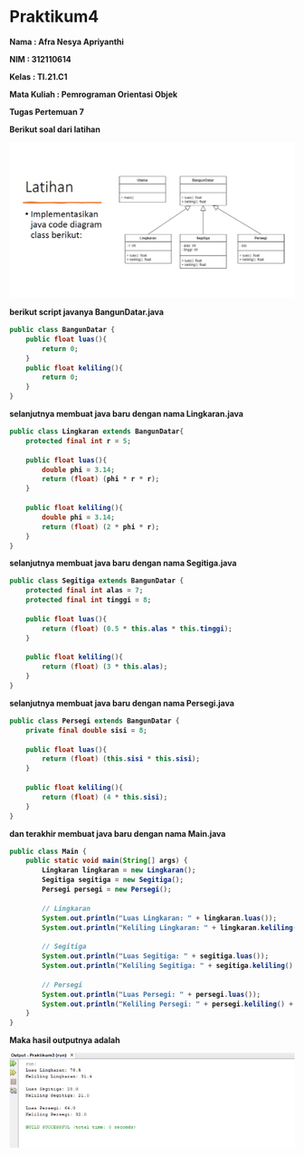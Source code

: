 # Praktikum4

<p><b> Nama    :   Afra Nesya Apriyanthi </p>
<p><b> NIM     :   312110614 </p>
<p><b> Kelas   :   TI.21.C1 </p>
<p><b> Mata Kuliah : Pemrograman Orientasi Objek</p>
<p><b> Tugas Pertemuan 7 </p>


<p> Berikut soal dari latihan  <p>

![gambar 1](screenshot/gambar1.png)

berikut script javanya
BangunDatar.java

```java
public class BangunDatar {
    public float luas(){
        return 0;
    }
    public float keliling(){
        return 0;
    }
}
```

selanjutnya membuat java baru dengan nama Lingkaran.java

```java
public class Lingkaran extends BangunDatar{
    protected final int r = 5;

    public float luas(){
        double phi = 3.14;
        return (float) (phi * r * r);
    }

    public float keliling(){
        double phi = 3.14;
        return (float) (2 * phi * r);
    }
}
```

selanjutnya membuat java baru dengan nama Segitiga.java

```java
public class Segitiga extends BangunDatar {
    protected final int alas = 7;
    protected final int tinggi = 8;

    public float luas(){
        return (float) (0.5 * this.alas * this.tinggi);
    }

    public float keliling(){
        return (float) (3 * this.alas);
    }
}
```

selanjutnya membuat java baru dengan nama Persegi.java

```java
public class Persegi extends BangunDatar {
    private final double sisi = 8;

    public float luas(){
        return (float) (this.sisi * this.sisi);
    }

    public float keliling(){
        return (float) (4 * this.sisi);
    }
}
```


dan terakhir membuat java baru dengan nama Main.java
```java
public class Main {
    public static void main(String[] args) {
        Lingkaran lingkaran = new Lingkaran();
        Segitiga segitiga = new Segitiga();
        Persegi persegi = new Persegi();

        // Lingkaran
        System.out.println("Luas Lingkaran: " + lingkaran.luas());
        System.out.println("Keliling Lingkaran: " + lingkaran.keliling() + "\n");

        // Segitiga
        System.out.println("Luas Segitiga: " + segitiga.luas());
        System.out.println("Keliling Segitiga: " + segitiga.keliling() + "\n");

        // Persegi
        System.out.println("Luas Persegi: " + persegi.luas());
        System.out.println("Keliling Persegi: " + persegi.keliling() + "\n");
    }
}
```

<p> Maka hasil outputnya adalah<p>

![gambar 2](screenshot/gambar2.png)

